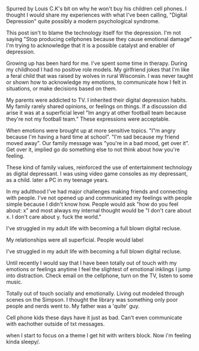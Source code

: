 Spurred by Louis C.K's bit on why he won't buy his children cell phones. I thought I would share my experiences with what I've been calling, "Digital Depression" quite possibly a modern psychological syndrome.

This post isn't to blame the technology itself for the depression. I'm not saying "Stop producing cellphones because they cause emotional damage" I'm trying to acknowledge that it is a possible catalyst and enabler of depression.

Growing up has been hard for me. I've spent some time in therapy. During my childhood I had no positive role models. My girlfriend jokes that I'm like a feral child that was raised by wolves in rural Wisconsin. I was never taught or shown how to acknowledge my emotions, to communicate how I felt in situations, or make decisions based on them.

My parents were addicted to TV. I inherited their digital depression habits. My family rarely shared opinions, or feelings on things. If a discussion did arise it was at a superficial level "Im angry at other football team because they're not my football team." These expressions were acceptable.

When emotions were brought up at more sensitive topics. "I"m angry because I'm having a hard time at school". "I'm sad because my friend moved away". Our family message was "you're in a bad mood, get over it". Get over it, implied go do something else to not think about how you're feeling.

These kind of family values, reinforced the use of entertainment technology as digital depressant. I was using video game consoles as my depressant, as a child. later a PC in my teenage years.

In my adulthood I've had major challenges making friends and connecting with people. I've not opened up and communicated my feelings with people simple because I didn't know how. People would ask "how do you feel about: x" and most always my internal thought would be "I don't care about x. I don't care about y. fuck the world."

I've struggled in my adult life with becoming a full blown digital recluse.

My relationships were all superficial. People would label

I've struggled in my adult life with becoming a full blown digital recluse.

Until recently I would say that I have been totally out of touch with my emotions or feelings anytime I feel the slightest of emotional inklings I jump into distraction. Check email on the cellphone, turn on the TV, listen to some music.

Totally out of touch socially and emotionally. Living out modeled through scenes on the Simpson. I thought the library was something only poor people and nerds went to. My father was a 'quite' guy. 


Cell phone kids these days have it just as bad. Can't even communicate with eachother outside of txt messages. 

when I start to focus on a theme I get hit with writers block. Now i'm feeling kinda sleepy/. 